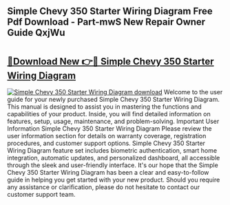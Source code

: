 ## Simple Chevy 350 Starter Wiring Diagram Free Pdf Download - Part-mwS New Repair Owner Guide QxjWu

# <h2><a href="http://dfn9p8.blite.top/?on=Simple+Chevy+350+Starter+Wiring+Diagram">🔗Download New 👉🔴 Simple Chevy 350 Starter Wiring Diagram</a></h2>

[![Simple Chevy 350 Starter Wiring Diagram download](https://i.imgur.com/lujVjoI.png)](http://dfn9p8.blite.top/?on=Simple+Chevy+350+Starter+Wiring+Diagram)
Welcome to the user guide for your newly purchased Simple Chevy 350 Starter Wiring Diagram. This manual is designed to assist you in mastering the functions and capabilities of your product. Inside, you will find detailed information on features, setup, usage, maintenance, and problem-solving. Important User Information Simple Chevy 350 Starter Wiring Diagram Please review the user information section for details on warranty coverage, registration procedures, and customer support options. Simple Chevy 350 Starter Wiring Diagram feature set includes biometric authentication, smart home integration, automatic updates, and personalized dashboard, all accessible through the sleek and user-friendly interface. It's our hope that the Simple Chevy 350 Starter Wiring Diagram has been a clear and easy-to-follow guide in helping you get started with your new product. Should you require any assistance or clarification, please do not hesitate to contact our customer support team.
